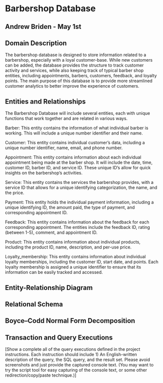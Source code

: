 # Barbershop Database

## Andrew Briden - May 1st

## Domain Description
The barbershop database is designed to store information related to a barbershop, especially with a loyal customer-base. While new customers can be added, the database provides the structure to track customer activity and services, while also keeping track of typical barber shop entities, including appointments, barbers, customers, feedback, and loyalty points. The main purpose of this database is to provide more streamlined customer analytics to better improve the experience of customers.

## Entities and Relationships
The Barbershop Database will include several entities, each with unique functions that work together and are related in various ways.

Barber: This entity contains the information of what individual barber is working. This will include a unique number identifier and their name.

Customer: This entity contains individual customer’s data, including a unique number identifier, name, email, and phone number.

Appointment: This entity contains information about each individual appointment being made at the barber shop. It will include the date, time, customer ID, barber ID, and service ID. These unique ID’s allow for quick insights on the barbershop’s activities.

Service: This entity contains the services the barbershop provides, with a service ID that allows for a unique identifying categorization, the name, and the price.

Payment: This entity holds the individual payment information, including a unique identifying ID, the amount paid, the type of payment, and corresponding appointment ID.
		 	 	 		
Feedback: This entity contains information about the feedback for each corresponding appointment. The entities include the feedback ID, rating (between 1-5), comment, and appointment ID.

Product: This entity contains information about individual products, including the product ID, name, description, and per-use price.

Loyalty_membership: This entity contains information about individual loyalty memberships, including the customer ID, start date, and points. Each loyalty membership is assigned a unique identifier to ensure that its information can be easily tracked and accessed.

## Entity-Relationship Diagram 

## Relational Schema

## Boyce–Codd Normal Form Decomposition 

## Transaction and Query Executions 
[Show a complete all of the query executions defined in the project instructions. Each instruction should include 1) An English-written description of the query, the SQL query, and the result set. Please avoid screenshots and just provide the captured console text. (You may want to try the script tool for easy capturing of the console text, or some other redirection/copy/paste technique.)]
